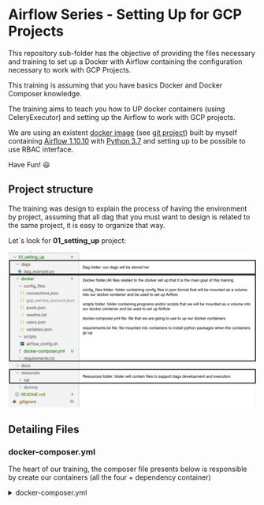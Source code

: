 # Airflow Series - Setting Up for GCP Projects

This repository sub-folder has the objective of providing the files necessary and training to set up a Docker with Airflow containing the configuration necessary to work with GCP Projects.

This training is assuming that you have basics Docker and Docker Composer knowledge.

The training aims to teach you how to UP docker containers (using CeleryExecutor) and setting up the Airflow to work with GCP projects.

We are using an existent [docker image](https://hub.docker.com/r/buzz84/docker-airflow) (see [git project](https://github.com/jjunior84/docker-airflow)) built by myself containing [Airflow 1.10.10](https://airflow.apache.org/docs/1.10.10/) with [Python 3.7](https://docs.python.org/3.7/) and setting up to be possible to use RBAC interface.

Have Fun! :smiley:

## Project structure

The training was design to explain the process of having the environment by project, assuming that all dag that you must want to design is related to the same project, it is easy to organize that way.

Let´s look for **01_setting_up** project:

![Project Structure](./docs/project_structure.png)

## Detailing Files

### docker-composer.yml

The heart of our training, the composer file presents below is responsible by create our containers (all the four + dependency container)

<details><summary>docker-composer.yml</summary>

```yml
version: '2.3'
services:
    redis:
        image: 'redis:5.0-buster'
        ports:
            - "6379:6379"

    postgres:
        image: 'postgres:9.6'
        ports:
            - "5432:5432"
        environment:
            - POSTGRES_USER=airflow
            - POSTGRES_PASSWORD=airflow
            - POSTGRES_DB=airflow

    flower:
        image: 'buzz84/docker-airflow:latest'
        restart: always
        depends_on:
            - redis
        environment:
            - EXECUTOR=Celery
        ports:
            - "5555:5555"
        command: flower            
                
    webserver:
        image: 'buzz84/docker-airflow:latest'
        restart: always
        depends_on:
            - postgres
            - redis
        environment:
            - AIRFLOW__WEBSERVER__RBAC=true
            - LOAD_EX=n
            - FERNET_KEY="gM2oAD_fTG99c2i7Tv3-kE3FuoNPWP_CjVVR3q62vvg="
            - EXECUTOR=Celery
            - POSTGRES_USER=airflow
            - POSTGRES_PASSWORD=airflow
            - POSTGRES_DB=airflow
            - POSTGRES_HOST=postgres
            - POSTGRES_PORT=5432
            - AIRFLOW__CORE__SQL_ALCHEMY_CONN=postgresql+psycopg2://airflow:airflow@postgres:5432/airflow          
        volumes:
            - ../dags:/opt/airflow/dags
            - ../resources:/opt/airflow/resources
            # Uncomment to include custom plugins
            # - ./plugins://opt/airflow/plugins
        ports:
            - "8080:8080"
        command: webserver
        healthcheck:
            test: ["CMD-SHELL", "[ -f /opt/airflow/airflow-webserver.pid ]"]
            interval: 30s
            timeout: 30s
            retries: 3

    scheduler:
        image: 'buzz84/docker-airflow:latest'
        restart: always
        depends_on:
            - webserver
        volumes:
            - ../dags:/opt/airflow/dags
            - ../resources:/opt/airflow/resources
        environment:
            - LOAD_EX=n
            - FERNET_KEY="gM2oAD_fTG99c2i7Tv3-kE3FuoNPWP_CjVVR3q62vvg="
            - EXECUTOR=Celery
            - POSTGRES_USER=airflow
            - POSTGRES_PASSWORD=airflow
            - POSTGRES_DB=airflow
            - POSTGRES_HOST=postgres
            - POSTGRES_PORT=5432
            - AIRFLOW__CORE__SQL_ALCHEMY_CONN=postgresql+psycopg2://airflow:airflow@postgres:5432/airflow
        command: scheduler

    worker:
        image: 'buzz84/docker-airflow:latest'
        restart: always
        depends_on:
            - scheduler
        volumes:
            - ../dags:/opt/airflow/dags
            - ../resources:/opt/airflow/resources
        environment:
            - FERNET_KEY="gM2oAD_fTG99c2i7Tv3-kE3FuoNPWP_CjVVR3q62vvg="
            - EXECUTOR=Celery
            - POSTGRES_USER=airflow
            - POSTGRES_PASSWORD=airflow
            - POSTGRES_DB=airflow
            - POSTGRES_HOST=postgres
            - POSTGRES_PORT=5432
            - AIRFLOW__CORE__SQL_ALCHEMY_CONN=postgresql+psycopg2://airflow:airflow@postgres:5432/airflow
        command: worker
```
</details>
